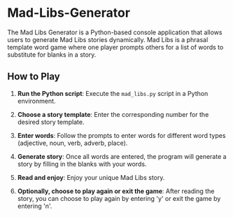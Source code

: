# Mad-Libs-Generator

The Mad Libs Generator is a Python-based console application that allows users to generate Mad Libs stories dynamically. Mad Libs is a phrasal template word game where one player prompts others for a list of words to substitute for blanks in a story.

## How to Play

1. **Run the Python script**: Execute the `mad_libs.py` script in a Python environment.
   
2. **Choose a story template**: Enter the corresponding number for the desired story template.

3. **Enter words**: Follow the prompts to enter words for different word types (adjective, noun, verb, adverb, place).

4. **Generate story**: Once all words are entered, the program will generate a story by filling in the blanks with your words.

5. **Read and enjoy**: Enjoy your unique Mad Libs story.

6. **Optionally, choose to play again or exit the game**: After reading the story, you can choose to play again by entering 'y' or exit the game by entering 'n'.

